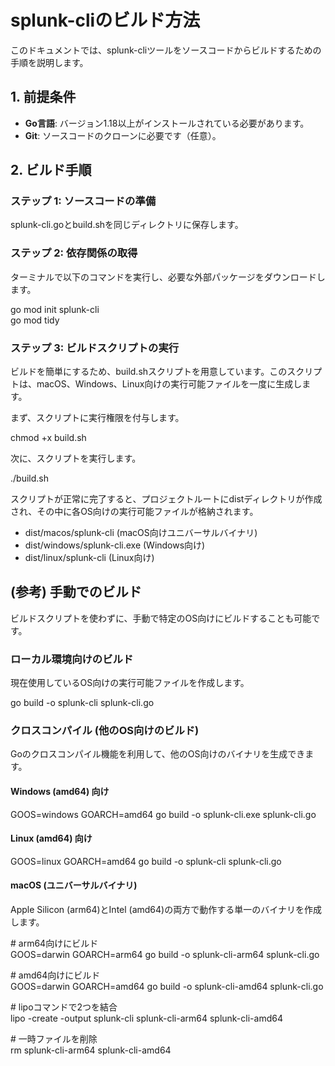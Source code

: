 # **splunk-cliのビルド方法**

このドキュメントでは、splunk-cliツールをソースコードからビルドするための手順を説明します。

## **1\. 前提条件**

* **Go言語**: バージョン1.18以上がインストールされている必要があります。  
* **Git**: ソースコードのクローンに必要です（任意）。

## **2\. ビルド手順**

### **ステップ 1: ソースコードの準備**

splunk-cli.goとbuild.shを同じディレクトリに保存します。

### **ステップ 2: 依存関係の取得**

ターミナルで以下のコマンドを実行し、必要な外部パッケージをダウンロードします。

go mod init splunk-cli  
go mod tidy

### **ステップ 3: ビルドスクリプトの実行**

ビルドを簡単にするため、build.shスクリプトを用意しています。このスクリプトは、macOS、Windows、Linux向けの実行可能ファイルを一度に生成します。

まず、スクリプトに実行権限を付与します。

chmod \+x build.sh

次に、スクリプトを実行します。

./build.sh

スクリプトが正常に完了すると、プロジェクトルートにdistディレクトリが作成され、その中に各OS向けの実行可能ファイルが格納されます。

* dist/macos/splunk-cli (macOS向けユニバーサルバイナリ)  
* dist/windows/splunk-cli.exe (Windows向け)  
* dist/linux/splunk-cli (Linux向け)

## **(参考) 手動でのビルド**

ビルドスクリプトを使わずに、手動で特定のOS向けにビルドすることも可能です。

### **ローカル環境向けのビルド**

現在使用しているOS向けの実行可能ファイルを作成します。

go build \-o splunk-cli splunk-cli.go

### **クロスコンパイル (他のOS向けのビルド)**

Goのクロスコンパイル機能を利用して、他のOS向けのバイナリを生成できます。

#### **Windows (amd64) 向け**

GOOS=windows GOARCH=amd64 go build \-o splunk-cli.exe splunk-cli.go

#### **Linux (amd64) 向け**

GOOS=linux GOARCH=amd64 go build \-o splunk-cli splunk-cli.go

#### **macOS (ユニバーサルバイナリ)**

Apple Silicon (arm64)とIntel (amd64)の両方で動作する単一のバイナリを作成します。

\# arm64向けにビルド  
GOOS=darwin GOARCH=arm64 go build \-o splunk-cli-arm64 splunk-cli.go

\# amd64向けにビルド  
GOOS=darwin GOARCH=amd64 go build \-o splunk-cli-amd64 splunk-cli.go

\# lipoコマンドで2つを結合  
lipo \-create \-output splunk-cli splunk-cli-arm64 splunk-cli-amd64

\# 一時ファイルを削除  
rm splunk-cli-arm64 splunk-cli-amd64  
